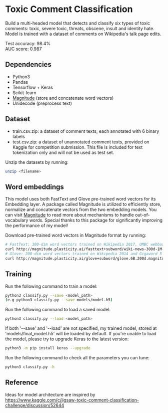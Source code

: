 # Toxic Comment Classification 
Build a multi-headed model that detects and classify six types of toxic comments: toxic, severe toxic, threats, obscene, insult and identity hate. Model is trained with a dataset of comments on Wikipedia's talk page edits. 

Test accuracy: 98.4%  
AUC score: 0.987

## Dependencies 
* Python3 
* Pandas 
* Tensorflow + Keras 
* Scikit-learn 
* [Magnitude](https://github.com/plasticityai/magnitude) (store and concatenate word vectors)
* Unidecode (preprocess text)

## Dataset 
* train.csv.zip: a dataset of comment texts, each annotated with 6 binary labels 
* test.csv.zip: a dataset of unannotated comment texts, provided on Kaggle for competition submission. This file is included for text tokenization only and will not be used as test set. 

Unzip the datasets by running:
```bash
unzip <filename>
```

## Word embeddings 
This model uses both FastText and Glove pre-trained word vectors for its Embedding layer. A package called Magnitude is utilized to efficiently store, normalize and concatenate vectors from the two embedding models. You can visit [Magnitude](https://github.com/plasticityai/magnitude) to read more about mechanisms to handle out-of-vocabulary words. Special thanks to this package for significantly improving the performance of my model!

Download pre-trained word vectors in Magnitude format by running:
```bash
# FastText: 300-dim word vectors trained on Wikipedia 2017, UMBC webbase corpus and statmt.org news dataset (16B tokens)
curl http://magnitude.plasticity.ai/fasttext+subword/wiki-news-300d-1M-subword.magnitude --output data/fasttext.magnitude
# Glove: 200-dim word vectors trained on Wikipedia 2014 and Gigaword 5 (6B tokens)
curl http://magnitude.plasticity.ai/glove+subword/glove.6B.200d.magnitude --output data/glove.magnitude
```

## Training 
Run the following command to train a model: 
```bash
python3 classify.py --save <model_path> 
(e.g python3 classify.py --save models/model.h5)
```

Run the following command to load a saved model: 
```bash
python3 classify.py --load <model_path>
```
If both '--save' and '--load' are not specified, my trained model, stored at 'models/final_model.h5' will be loaded by default. If you're unable to load the model, please try to upgrade Keras to the latest version:
```bash
python3 -m pip install keras --upgrade
```

Run the following command to check all the parameters you can tune: 
```bash
python3 classify.py -h
```

## Reference 
Ideas for model architecture are inspired by https://www.kaggle.com/c/jigsaw-toxic-comment-classification-challenge/discussion/52644
